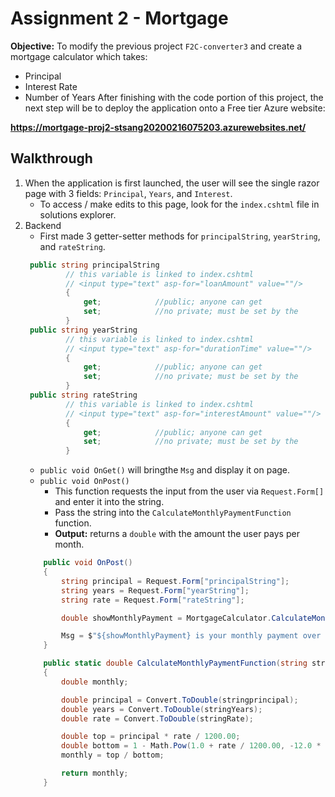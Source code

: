 # Assignment 2 - Mortgage
**Objective:** To modify the previous project ``F2C-converter3`` and create a mortgage calculator which takes:  
* Principal
* Interest Rate
* Number of Years 
After finishing with the code portion of this project, the next step will be to deploy the application onto a Free tier Azure website:  

**https://mortgage-proj2-stsang20200216075203.azurewebsites.net/**

## Walkthrough
1. When the application is first launched, the user will see the single razor page with 3 fields: ``Principal``, ``Years``, and ``Interest``.  
   * To access / make edits to this page, look for the ``index.cshtml`` file in solutions explorer.  
2. Backend
   * First made 3 getter-setter methods for ``principalString``, ``yearString``, and ``rateString``.
   ```csharp
    public string principalString
            // this variable is linked to index.cshtml
            // <input type="text" asp-for="loanAmount" value=""/>
            {
                get;            //public; anyone can get
                set;            //no private; must be set by the 
            }
    public string yearString
            // this variable is linked to index.cshtml
            // <input type="text" asp-for="durationTime" value=""/>
            {
                get;            //public; anyone can get
                set;            //no private; must be set by the 
            }
    public string rateString
            // this variable is linked to index.cshtml
            // <input type="text" asp-for="interestAmount" value=""/>
            {
                get;            //public; anyone can get
                set;            //no private; must be set by the 
            }
    ```
    * ``public void OnGet()`` will bringthe ``Msg`` and display it on page.
    * ``public void OnPost()`` 
      * This function requests the input from the user via ``Request.Form[]`` and enter it into the string.
      * Pass the string into the ``CalculateMonthlyPaymentFunction`` function.
      * **Output:** returns a ``double`` with the amount the user pays per month. 
    ```csharp
        public void OnPost()
        {
            string principal = Request.Form["principalString"];
            string years = Request.Form["yearString"];
            string rate = Request.Form["rateString"];

            double showMonthlyPayment = MortgageCalculator.CalculateMonthlyPaymentFunction(principal, years, rate);

            Msg = $"${showMonthlyPayment} is your monthly payment over the course of {years} years at a rate of {rate}% interest.";
        }
    ```
    ```csharp
        public static double CalculateMonthlyPaymentFunction(string stringprincipal, string stringYears, string stringRate)
		{
			double monthly;

			double principal = Convert.ToDouble(stringprincipal);
			double years = Convert.ToDouble(stringYears);
			double rate = Convert.ToDouble(stringRate);

			double top = principal * rate / 1200.00;
			double bottom = 1 - Math.Pow(1.0 + rate / 1200.00, -12.0 * years);
			monthly = top / bottom;

			return monthly;
		}
    ```

